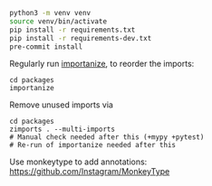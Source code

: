 
````bash
python3 -m venv venv
source venv/bin/activate
pip install -r requirements.txt
pip install -r requirements-dev.txt
pre-commit install
````

Regularly run [importanize](https://github.com/miki725/importanize), to reorder the imports:
````
cd packages
importanize
````

Remove unused imports via
````
cd packages
zimports . --multi-imports
# Manual check needed after this (+mypy +pytest)
# Re-run of importanize needed after this
````


Use monkeytype to add annotations: https://github.com/Instagram/MonkeyType

